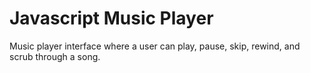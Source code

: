 # Javascript Music Player
Music player interface where a user can play, pause, skip, rewind, and scrub through a song.
